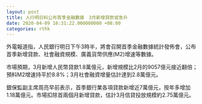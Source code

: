 ```yaml
---
layout: post
title: 人行明日料公布首季金融數據　3月新增貸款或急升
date: 2020-04-09 16:31:22.000000000 +08:00
categories: rthk
---
```


外電報道指，人民銀行明日下午3時半，將會召開首季金融數據統計發佈會，公布首季新增貸款、社會融資規模、廣義貨幣供應(M2)增速等數據。

市場預期，3月新增人民幣貸款1.8萬億元，新增規模比2月的9057億元接近翻倍；預料M2增速持平於8.8%；3月社會融資增量估計達到2.8萬億元。

銀保監副主席周亮早前表示，首季銀行業各項貸款新增近7萬億元，按年多增加1.18萬億元。市場扣除首兩個月新增貸款，估計3月信貸投放規模約2.75萬億元。
